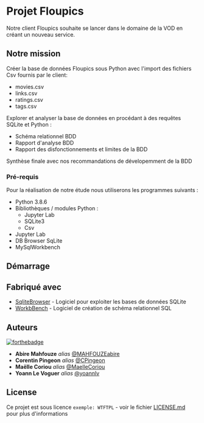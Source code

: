 # Projet Floupics

Notre client Floupics souhaite se lancer dans le domaine de la VOD en créant un nouveau service.

## Notre mission

Créer la base de données Floupics sous Python avec l'import des fichiers Csv fournis par le client:
   - movies.csv
   - links.csv
   - ratings.csv
   - tags.csv

Explorer et analyser la base de données en procédant à des requêtes SQLite et Python :
   - Schéma relationnel BDD
   - Rapport d'analyse BDD
   - Rapport des disfonctionnements et limites de la BDD

Synthèse finale avec nos recommandations de dévelopemment de la BDD

### Pré-requis

Pour la réalisation de notre étude nous utiliserons les programmes suivants :

   - Python 3.8.6
   - Bibliothèques / modules Python :    
        - Jupyter Lab
        - SQLite3
        - Csv
   - Jupyter Lab
   - DB Browser SqLite
   - MySqlWorkbench

## Démarrage


## Fabriqué avec

* [SqliteBrowser](https://sqlitebrowser.org/dl/) - Logiciel pour exploiter les bases de données SQLite
* [WorkbBench](https://dev.mysql.com/downloads/workbench/) - Logiciel de création de schéma relationnel SQL


## Auteurs
[![forthebadge](http://forthebadge.com/images/badges/built-with-love.svg)](http://forthebadge.com)

* **Abire Mahfouze** _alias_ [@MAHFOUZEabire](https://github.com/MAHFOUZEabire)
* **Corentin Pingeon** _alias_ [@CPingeon](https://github.com/CPingeon)
* **Maëlle Coriou** _alias_ [@MaelleCoriou](https://github.com/MaelleCoriou)
* **Yoann Le Voguer** _alias_ [@yoannlv](https://github.com/yoannlv)


## License

Ce projet est sous licence ``exemple: WTFTPL`` - voir le fichier [LICENSE.md](LICENSE.md) pour plus d'informations


